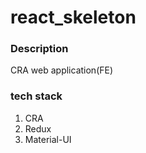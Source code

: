 # react_skeleton

### Description
CRA web application(FE)

### tech stack
1. CRA
2. Redux
3. Material-UI